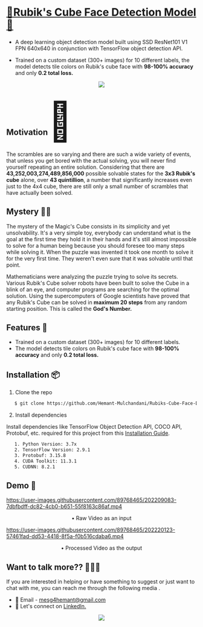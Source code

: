 # [🧮Rubik's Cube Face Detection Model🚦](https://github.com/Hemant-Mulchandani/Rubiks-Cube-Face-Detection-Model)

* A deep learning object detection model built using SSD ResNet101 V1 FPN 640x640 in conjunction with TensorFlow object detection API. 

* Trained on a custom dataset (300+ images) for 10 different labels, the model detects tile colors on Rubik's cube face with **98-100% accuracy** and only **0.2 total loss.**

<p align="center">
  <img src="https://user-images.githubusercontent.com/89768465/194771951-de426a39-4a8e-46e9-a167-9c3bd672f39b.gif">
</p>

<h2>Motivation<span style='font-size:100px;'>&#127775;</span></h2>	

The scrambles are so varying and there are such a wide variety of events, that unless you get bored with the actual solving, you will never find yourself repeating an entire solution. Considering that there are **43,252,003,274,489,856,000** possible solvable states for the **3x3 Rubik's cube** alone, over **43 quintillion**, a number that significantly increases even just to the 4x4 cube, there are still only a small number of scrambles that have actually been solved.

## Mystery 🕵🏻

The mystery of the Magic's Cube consists in its simplicity and yet unsolvability. It's a very simple toy, everybody can understand what is the goal at the first time they hold it in their hands and it's still almost impossible to solve for a human being because you should foresee too many steps while solving it. When the puzzle was invented it took one month to solve it for the very first time. They weren't even sure that it was solvable until that point.

Mathematicians were analyzing the puzzle trying to solve its secrets. Various Rubik's Cube solver robots have been built to solve the Cube in a blink of an eye, and computer programs are searching for the optimal solution. Using the supercomputers of Google scientists have proved that any Rubik's Cube can be solved in **maximum 20 steps** from any random starting position. This is called the **God's Number.**

## Features :gem:
* Trained on a custom dataset (300+ images) for 10 different labels.
* The model detects tile colors on Rubik's cube face with **98-100% accuracy** and only **0.2 total loss.**

## Installation :package:

1. Clone the repo

```bash
   $ git clone https://github.com/Hemant-Mulchandani/Rubiks-Cube-Face-Detection-Model.git
```

2. Install dependencies

Install dependencies like TensorFlow Object Detection API, COCO API, Protobuf, etc. required for this project from this [Installation Guide](https://tensorflow-object-detection-api-tutorial.readthedocs.io/en/latest/install.html).
```bash
   1. Python Version: 3.7x
   2. TensorFlow Version: 2.9.1
   3. Protobuf: 3.15.8
   4. CUDA Toolkit: 11.3.1
   5. CUDNN: 8.2.1
```
## Demo :movie_camera:

<p align="center">
  
https://user-images.githubusercontent.com/89768465/202209083-7dbfbdff-dc82-4cb0-b651-55f8163c86af.mp4
            
</p>

<p align="center">
  • Raw Video as an input
</p>

<p align="center">

https://user-images.githubusercontent.com/89768465/202220123-57461fad-dd53-4418-8f5a-f0b516cdaba6.mp4

</p>

<p align="center">
  • Processed Video as the output
</p>

## Want to talk more?? 🙋🏻‍♂️

If you are interested in helping or have something to suggest or just want to chat with me, you can reach me through the following media .

- :e-mail: Email - mesg4hemant@gmail.com
- :pushpin: Let's connect on <a href="https://www.linkedin.com/in/Hemant-Mulchandani/">LinkedIn.</a>
  
<!---
  <p align="center">
  <img src="https://user-images.githubusercontent.com/89768465/194772094-c56c292f-c245-47c1-8d46-9b4c9305afb0.gif">
  </p>
---!>

<p align="center">
<img src="https://user-images.githubusercontent.com/89768465/194772007-948fac47-29b7-45e9-906f-61e4201c2f99.gif">
</p>
